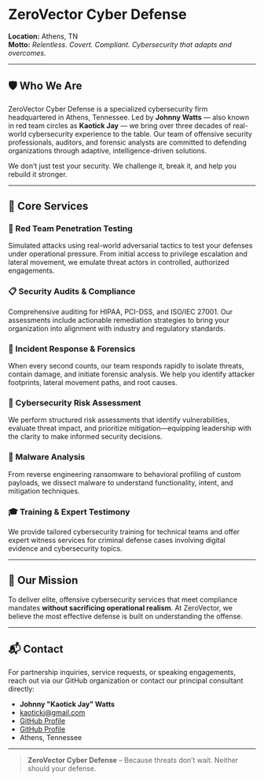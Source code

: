 # ZeroVector Cyber Defense

**Location:** Athens, TN  
**Motto:** *Relentless. Covert. Compliant. Cybersecurity that adapts and overcomes.*

---

## 🛡️ Who We Are

ZeroVector Cyber Defense is a specialized cybersecurity firm headquartered in Athens, Tennessee. Led by **Johnny Watts** — also known in red team circles as **Kaotick Jay** — we bring over three decades of real-world cybersecurity experience to the table. Our team of offensive security professionals, auditors, and forensic analysts are committed to defending organizations through adaptive, intelligence-driven solutions.

We don’t just test your security. We challenge it, break it, and help you rebuild it stronger.

---

## 🚀 Core Services

### 🔴 Red Team Penetration Testing  
Simulated attacks using real-world adversarial tactics to test your defenses under operational pressure. From initial access to privilege escalation and lateral movement, we emulate threat actors in controlled, authorized engagements.

### 📋 Security Audits & Compliance  
Comprehensive auditing for HIPAA, PCI-DSS, and ISO/IEC 27001. Our assessments include actionable remediation strategies to bring your organization into alignment with industry and regulatory standards.

### 🧩 Incident Response & Forensics  
When every second counts, our team responds rapidly to isolate threats, contain damage, and initiate forensic analysis. We help you identify attacker footprints, lateral movement paths, and root causes.

### 🧠 Cybersecurity Risk Assessment  
We perform structured risk assessments that identify vulnerabilities, evaluate threat impact, and prioritize mitigation—equipping leadership with the clarity to make informed security decisions.

### 🧬 Malware Analysis  
From reverse engineering ransomware to behavioral profiling of custom payloads, we dissect malware to understand functionality, intent, and mitigation techniques.

### 🎓 Training & Expert Testimony  
We provide tailored cybersecurity training for technical teams and offer expert witness services for criminal defense cases involving digital evidence and cybersecurity topics.

---

## 🧭 Our Mission

To deliver elite, offensive cybersecurity services that meet compliance mandates **without sacrificing operational realism**. At ZeroVector, we believe the most effective defense is built on understanding the offense.

---

## 📬 Contact

For partnership inquiries, service requests, or speaking engagements, reach out via our GitHub organization or contact our principal consultant directly:

- **Johnny "Kaotick Jay" Watts**
- kaotickj@gmail.com
- [GitHub Profile](https://github.com/kaotickj/)
- [GitHub Profile](https://github.com/ZeroVector-Cyber-Defense/)
- Athens, Tennessee

---

> **ZeroVector Cyber Defense** – Because threats don’t wait. Neither should your defense.
